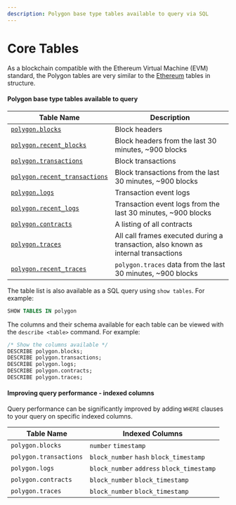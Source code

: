 ```yaml
---
description: Polygon base type tables available to query via SQL
---
```


# Core Tables

As a blockchain compatible with the Ethereum Virtual Machine (EVM) standard, the Polygon tables are very similar to the [Ethereum](../../ethereum/) tables in structure.

#### Polygon base type tables available to query

| Table Name                                        | Description                                                                        |
| ------------------------------------------------- | ---------------------------------------------------------------------------------- |
| [`polygon.blocks`](broken-reference)              | Block headers                                                                      |
| [`polygon.recent_blocks`](broken-reference)       | Block headers from the last 30 minutes, \~900 blocks                               |
| [`polygon.transactions`](broken-reference)        | Block transactions                                                                 |
| [`polygon.recent_transactions`](broken-reference) | Block transactions from the last 30 minutes, \~900 blocks                          |
| [`polygon.logs`](broken-reference)                | Transaction event logs                                                             |
| [`polygon.recent_logs`](broken-reference)         | Transaction event logs from the last 30 minutes, \~900 blocks                      |
| [`polygon.contracts`](broken-reference)           | A listing of all contracts                                                         |
| [`polygon.traces`](broken-reference)              | All call frames executed during a transaction, also known as internal transactions |
| [`polygon.recent_traces`](broken-reference)       | `polygon.traces` data from the last 30 minutes, \~900 blocks                       |

The table list is also available as a SQL query using `show tables`. For example:

```sql
SHOW TABLES IN polygon
```

The columns and their schema available for each table can be viewed with the `describe <table>` command. For example:

```sql
/* Show the columns available */
DESCRIBE polygon.blocks;
DESCRIBE polygon.transactions;
DESCRIBE polygon.logs;
DESCRIBE polygon.contracts;
DESCRIBE polygon.traces;
```

#### Improving query performance - indexed columns

Query performance can be significantly improved by adding `WHERE` clauses to your query on specific indexed columns.

| Table Name             | Indexed Columns                            |
| ---------------------- | ------------------------------------------ |
| `polygon.blocks`       | `number` `timestamp`                       |
| `polygon.transactions` | `block_number` `hash` `block_timestamp`    |
| `polygon.logs`         | `block_number` `address` `block_timestamp` |
| `polygon.contracts`    | `block_number` `block_timestamp`           |
| `polygon.traces`       | `block_number` `block_timestamp`           |
